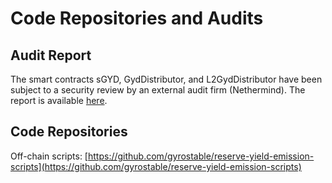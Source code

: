 # Code Repositories and Audits

## Audit Report

The smart contracts sGYD, GydDistributor, and L2GydDistributor have been subject to a security review by an external audit firm (Nethermind). The report is available [here](https://docs.gyro.finance/gyroscope-protocol/audit-reports).

## Code Repositories

Off-chain scripts: [https://github.com/gyrostable/reserve-yield-emission-scripts](https://github.com/gyrostable/reserve-yield-emission-scripts)

